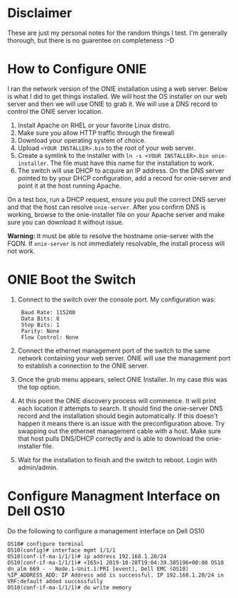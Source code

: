 # Disclaimer

These are just my personal notes for the random things I test. I'm generally thorough,
but there is no guarentee on completeness :-D

# How to Configure ONIE

I ran the network version of the ONIE installation using a web server. Below
is what I did to get things installed. We will host the OS installer on our
web server and then we will use ONIE to grab it. We will use a DNS record to 
control the ONIE server location.

1. Install Apache on RHEL or your favorite Linux distro.
2. Make sure you allow HTTP traffic through the firewall
3. Download your operating system of choice.
4. Upload `<YOUR INSTALLER>.bin` to the root of your web server.
5. Create a symlink to the installer with `ln -s <YOUR INSTALLER>.bin onie-installer`. The file must have this name for the installation to work.
6. The switch will use DHCP to acquire an IP address. On the DNS server pointed to by your DHCP configuration, add a record for onie-server and point it at the host running Apache.

On a test box, run a DHCP request, ensure you pull the correct DNS server and that the host can resolve `onie-server`. After you confirm DNS is working, browse to the onie-installer file
on your Apache server and make sure you can download it without issue.

**Warning:** It must be able to resolve the hostname onie-server with the FQDN.
If `onie-server` is not immediately resolvable, the install process will not work.

# ONIE Boot the Switch

1. Connect to the switch over the console port. My configuration was:

        Baud Rate: 115200
        Data Bits: 8
        Stop Bits: 1
        Parity: None
        Flow Control: None

2. Connect the ethernet management port of the switch to the same network containing your web server. ONIE will use the management port to establish a connection to the ONIE server.
3. Once the grub menu appears, select ONIE Installer. In my case this was the top option.
4. At this point the ONIE discovery process will commence. It will print each location it attempts to search. It should find the onie-server DNS record and the installation should begin automatically. If this doesn't happen it means there is an issue with the preconfiguration above. Try swapping out the ethernet management cable with a host. Make sure that host pulls DNS/DHCP correctly and is able to download the onie-installer file.
5. Wait for the installation to finish and the switch to reboot. Login with admin/admin.

# Configure Managment Interface on Dell OS10

Do the following to configure a management interface on Dell OS10

    OS10# configure terminal
    OS10(config)# interface mgmt 1/1/1
    OS10(conf-if-ma-1/1/1)# ip address 192.168.1.20/24
    OS10(conf-if-ma-1/1/1)# <165>1 2019-10-28T19:04:39.385196+00:00 OS10 dn_alm 669 - - Node.1-Unit.1:PRI [event], Dell EMC (OS10) %IP_ADDRESS_ADD: IP Address add is successful. IP 192.168.1.20/24 in VRF:default added successfully
    OS10(conf-if-ma-1/1/1)# do write memory
